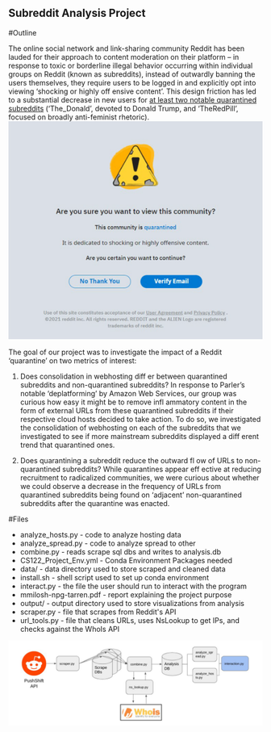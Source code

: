 ## Subreddit Analysis Project

#Outline

The online social network and link-sharing community Reddit has been lauded for their approach to content moderation on their platform – in response to toxic or borderline illegal behavior occurring within individual groups on Reddit (known as subreddits), instead of outwardly banning the users themselves, they require
users to be logged in and explicitly opt into viewing ‘shocking or highly off ensive content’. This design friction has led to a substantial decrease in new users for [at least two notable quarantined subreddits](https://arxiv.org/abs/2009.11483) (‘The_Donald’, devoted to Donald Trump, and ‘TheRedPill’, focused on broadly anti-feminist rhetoric).
![alt text](img/reddit_quarantine.png)

The goal of our project was to investigate the impact of a Reddit ‘quarantine’ on two metrics of interest:

1. Does consolidation in webhosting diff er between quarantined subreddits and non-quarantined subreddits?
In response to Parler’s notable ‘deplatforming’ by Amazon Web Services, our group was curious how
easy it might be to remove infl ammatory content in the form of external URLs from these 
quarantined subreddits if their respective cloud hosts decided to take action. To do so, we investigated
the consolidation of webhosting on each of the subreddits that we investigated to see if more 
mainstream subreddits displayed a diff erent trend that quarantined ones.

2. Does quarantining a subreddit reduce the outward fl ow of URLs to non-quarantined subreddits?
While quarantines appear eff ective at reducing recruitment to radicalized communities, we were 
curious about whether we could observe a decrease in the frequency of URLs from quarantined 
subreddits being found on ‘adjacent’ non-quarantined subreddits after the quarantine was enacted. 

#Files
- analyze_hosts.py  - code to analyze hosting data
- analyze_spread.py - code to analyze spread to other 
- combine.py - reads scrape sql dbs and writes to analysis.db
- CS122_Project_Env.yml - Conda Environment Packages needed
- data/ - data directory used to store scraped and cleaned data
- install.sh - shell script used to set up conda environment
- interact.py - the file the user should run to interact with the program
- mmilosh-npg-tarren.pdf - report explaining the project purpose
- output/ - output directory used to store visualizations from analysis
- scraper.py - file that scrapes from Reddit's API
- url_tools.py - file that cleans URLs, uses NsLookup to get IPs, and checks against the WhoIs API

![alt text](img/pipeline.png)
